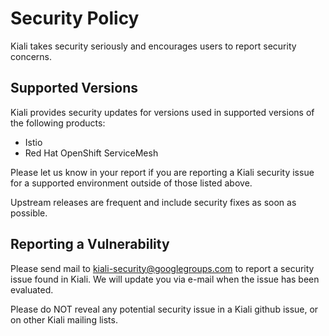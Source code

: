 # Security Policy
Kiali takes security seriously and encourages users to report security concerns.

## Supported Versions
Kiali provides security updates for versions used in supported versions of the following products:

- Istio
- Red Hat OpenShift ServiceMesh

Please let us know in your report if you are reporting a Kiali security issue for a supported environment
outside of those listed above.

Upstream releases are frequent and include security fixes as soon as possible.

## Reporting a Vulnerability
Please send mail to kiali-security@googlegroups.com to report a security issue found in Kiali.  We will update you
via e-mail when the issue has been evaluated.

Please do NOT reveal any potential security issue in a Kiali github issue, or on other Kiali mailing lists.
